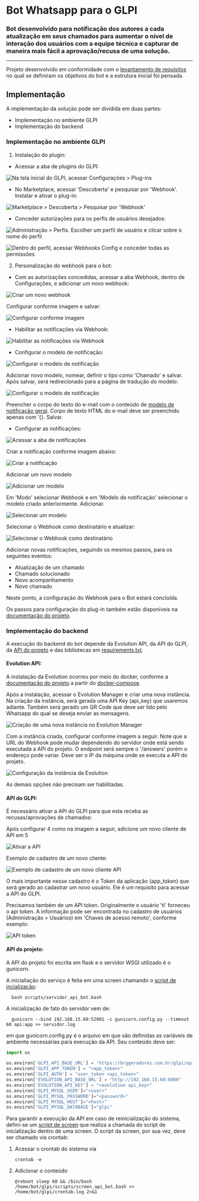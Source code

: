 # Bot Whatsapp para o GLPI

### Bot desenvolvido para notificação dos autores a cada atualização em seus chamados para aumentar o nível de interação dos usuários com a equipe técnica e capturar de maneira mais fácil a aprovação/recusa de uma solução.

---

Projeto desenvolvido em conformidade com o [levantamento de requisitos](/levantamentoDeRequisitos/levantamentoDeRequisitos.md) no qual se definiram os objetivos do bot e a estrutura inicial foi pensada.

## Implementação
A implementação da solução pode ser dividida em duas partes: 
* Implementação no ambiente GLPI
* Implementação do backend


### Implementação no ambiente GLPI
1. Instalação do plugin: 

* Acessar a aba de plugins do GLPI:

![Na tela inicial do GLPI, acessar Configurações > Plug-ins](/assets/1.png)

* No Marketplace, acessar 'Descoberta' e pesquisar por 'Webhook'. Instalar e ativar o plug-in:

![Marketplace > Descoberta > Pesquisar por 'Webhook'](/assets/2.png)

* Conceder autorizações para os perfis de usuários desejados:

![Administração > Perfis. Escolher um perfil de usuário e clicar sobre o nome do perfil](/assets/3.png)

![Dentro do perfil, acessar Webhooks Config e conceder todas as permissões](/assets/4.png)

2. Personalização do webhook para o bot: 

* Com as autorizações concedidas, acessar a aba Webhook, dentro de Configurações, e adicionar um novo webhook:

![Criar um novo webhook](/assets/5.png)

Configurar conforme imagem e salvar:

![Configurar conforme imagem](/assets/6.png)

* Habilitar as notificações via Webhook:

![Habilitar as notificações via Webhook](/assets/7.png)

* Configurar o modelo de notificação:

![Configurar o modelo de notificação](/assets/8.png)

Adicionar novo modelo, nomear, definir o tipo como 'Chamado' e salvar. Após salvar, será redirecionado para a página de tradução do modelo:

![Configurar o modelo de notificação](/assets/9.png)

Preencher o corpo do texto do e-mail com o conteúdo de [modelo de notificação geral](modelo.json). Corpo de texto HTML do e-mail deve ser preenchido apenas com '{}. Salvar.

* Configurar as notificações:

![Acessar a aba de notificações](/assets/10.png)

Criar a notificação conforme imagem abaixo:

![Criar a notificação](/assets/11.png)

Adicionar um novo modelo

![Adicionar um modelo](/assets/12.png)

Em 'Modo' selecionar Webhook e em 'Modelo de notificação' selecionar o modelo criado anteriormente. Adicionar.

![Selecionar um modelo](/assets/13.png)

Selecionar o Webhook como destinatário e atualizar:

![Selecionar o Webhook como destinatário](/assets/14.png)

Adicionar novas notificações, seguindo os mesmos passos, para os seguintes eventos:

   * Atualização de um chamado
   * Chamado solucionado
   * Novo acompanhamento
   * Novo chamado

Neste ponto, a configuração do Webhook para o Bot estará concluída.

Os passos para configuração do plug-in também estão disponíveis na [documentação do projeto](https://github.com/ericferon/glpi-webhook/wiki/Webhook).



### Implementação do backend

A execução do backend do bot depende da Evolution API, da API do GLPI, da [API do projeto](api.py) e das bibliotecas em [requirements.txt](requirements.txt).

#### Evolution API: 
A instalação da Evolution ocorreu por meio do docker, conforme a [documentação do projeto](https://doc.evolution-api.com/v2/pt/install/docker) a partir do [docker-compose](docker-compose.yaml).

Após a instalação, acessar o Evolution Manager e criar uma nova instância. Na criação da instância, será gerada uma API Key (api_key) que usaremos adiante. Também será gerado um QR Code que deve ser lido pelo Whatsapp do qual se deseja enviar as mensagens. 

![Criação de uma nova instância no Evolution Manager](/assets/18.png)

Com a instância criada, configurar conforme imagem a seguir. Note que a URL do Webhook pode mudar dependendo do servidor onde está sendo executada a API do projeto. O endpoint será sempre o '/answers' porém o endereço pode variar. Deve ser o IP da máquina onde se executa a API do projeto.

![Configuração da instância da Evolution](/assets/19.png)

As demais opções não precisam ser habilitadas.

#### API do GLPI:

É necessário ativar a API do GLPI para que esta receba as recusas/aprovações de chamados:

Após configurar 4 como na imagem a seguir, adicione um novo cliente de API em 5

![Ativar a API](/assets/15.png)

Exemplo de cadastro de um novo cliente:

![Exemplo de cadastro de um novo cliente API](/assets/16.png)

O mais importante nesse cadastro é o Token da aplicação (app_token) que será gerado ao cadastrar um novo usuário. Ele é um requisito para acessar a API do GLPI.

Precisamos também de um API token. Originalmente o usuário 'ti' forneceu o api token. A informação pode ser encontrada no cadastro de usuários (Administração > Usuários) em 'Chaves de acesso remoto', conforme exemplo:

![API token](/assets/17.png)



#### API do projeto:

A API do projeto foi escrita em flask e o servidor WSGI utilizado é o gunicorn.

A inicialiação do serviço é feita em uma screen chamando o [script de incialização](/scripts/servidor_api_bot.bash):

      bash scripts/servidor_api_bot.bash 

A inicialização de fato do servidor vem de:

      gunicorn --bind 192.168.15.60:52001 -c gunicorn.config.py --timeout 60 api:app >> servidor.log

em que gunicorn.config.py é o arquivo em que são definidas as variáveis de ambiente necessárias para execução da API. Seu conteúdo deve ser:

~~~python
import os

os.environ['GLPI_API_BASE_URL'] = 'https://brggeradores.com.br/glpi/apirest.php/'
os.environ['GLPI_APP_TOKEN'] = "<app_token>"
os.environ['GLPI_AUTH'] = "user_token <api_token>"
os.environ['EVOLUTION_API_BASE_URL'] = "http://192.168.15.60:8080"
os.environ['EVOLUTION_API_KEY'] = "<evolution api_key>"
os.environ['GLPI_MYSQL_USER']="<user>" 
os.environ['GLPI_MYSQL_PASSWORD']="<password>"
os.environ['GLPI_MYSQL_HOST']="<host>"
os.environ['GLPI_MYSQL_DATABASE']="glpi"
~~~

Para garantir a execução da API em caso de reinicialização do sistema, defini-se um [script de screen](/scripts/screen_api_bot.bash) que realiza a chamada do script de inicialização dentro de uma screen. O script da screen, por sua vez, deve ser chamado via crontab:

1. Acessar o crontab do sistema via
      ~~~
      crontab -e
      ~~~

2. Adicionar o conteúdo
      ~~~
      @reboot sleep 60 && /bin/bash /home/bot/glpi/scripts/screen_api_bot.bash >> /home/bot/glpi/crontab.log 2>&1
      ~~~
